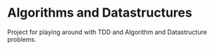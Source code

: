 # Algorithms and Datastructures

Project for playing around with TDD and Algorithm and Datastructure problems.
